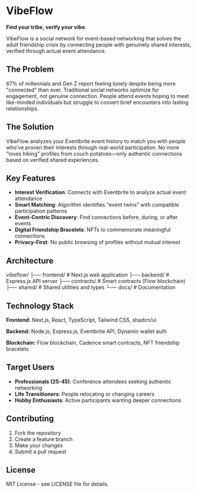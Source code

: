 # VibeFlow

**Find your tribe, verify your vibe.**

VibeFlow is a social network for event-based networking that solves the adult friendship crisis by connecting people with genuinely shared interests, verified through actual event attendance.

## The Problem

67% of millennials and Gen Z report feeling lonely despite being more "connected" than ever. Traditional social networks optimize for engagement, not genuine connection. People attend events hoping to meet like-minded individuals but struggle to convert brief encounters into lasting relationships.

## The Solution

VibeFlow analyzes your Eventbrite event history to match you with people who've proven their interests through real-world participation. No more "loves hiking" profiles from couch potatoes—only authentic connections based on verified shared experiences.

## Key Features

- **Interest Verification**: Connects with Eventbrite to analyze actual event attendance
- **Smart Matching**: Algorithm identifies "event twins" with compatible participation patterns  
- **Event-Centric Discovery**: Find connections before, during, or after events
- **Digital Friendship Bracelets**: NFTs to commemorate meaningful connections
- **Privacy-First**: No public browsing of profiles without mutual interest

## Architecture
vibeflow/
├── frontend/           # Next.js web application
├── backend/            # Express.js API server
├── contracts/          # Smart contracts (Flow blockchain)
├── shared/             # Shared utilities and types
└── docs/              # Documentation

## Technology Stack

**Frontend:** Next.js, React, TypeScript, Tailwind CSS, shadcn/ui

**Backend:** Node.js, Express.js, Eventbrite API, Dynamic wallet auth

**Blockchain:** Flow blockchain, Cadence smart contracts, NFT friendship bracelets

## Target Users

- **Professionals (25-45)**: Conference attendees seeking authentic networking
- **Life Transitioners**: People relocating or changing careers  
- **Hobby Enthusiasts**: Active participants wanting deeper connections

## Contributing

1. Fork the repository
2. Create a feature branch
3. Make your changes
4. Submit a pull request

## License

MIT License - see LICENSE file for details.

